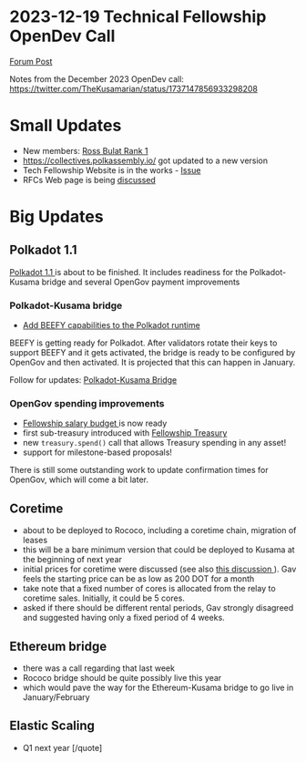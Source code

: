 # 2023-12-19 Technical Fellowship OpenDev Call
[Forum Post](https://forum.polkadot.network/t/technical-fellowship-opendev-call-2023-12-19-notes/5356/1)

Notes from the December 2023 OpenDev call: [https://twitter.com/TheKusamarian/status/1737147856933298208 ](https://twitter.com/TheKusamarian/status/1737147856933298208)

# Small Updates

* New members: [Ross Bulat Rank 1 ](https://collectives.polkassembly.io/referenda/48?network=collectives)
* https://collectives.polkassembly.io/ got updated to a new version
* Tech Fellowship Website is in the works - [Issue ](https://github.com/polkadot-fellows/help-center/issues/4)
* RFCs Web page is being [discussed ](https://github.com/polkadot-fellows/RFCs/issues/53)

# Big Updates

## Polkadot 1.1

[Polkadot 1.1 ](https://github.com/polkadot-fellows/runtimes/issues/68) is about to be finished. It includes readiness for the Polkadot-Kusama bridge and several OpenGov payment improvements

### Polkadot-Kusama bridge

* [Add BEEFY capabilities to the Polkadot runtime ](https://github.com/polkadot-fellows/runtimes/pull/65)

BEEFY is getting ready for Polkadot. After validators rotate their keys to support BEEFY and it gets activated, the bridge is ready to be configured by OpenGov and then activated. It is projected that this can happen in January.

Follow for updates: [Polkadot-Kusama Bridge ](https://forum.polkadot.network/t/polkadot-kusama-bridge/2971)

### OpenGov spending improvements

* [Fellowship salary budget ](https://github.com/polkadot-fellows/runtimes/pull/121) is now ready
* first sub-treasury introduced with [Fellowship Treasury ](https://github.com/polkadot-fellows/runtimes/pull/109)
* new `treasury.spend()` call that allows Treasury spending in any asset!
* support for milestone-based proposals!

There is still some outstanding work to update confirmation times for OpenGov, which will come a bit later.

## Coretime

* about to be deployed to Rococo, including a coretime chain, migration of leases
* this will be a bare minimum version that could be deployed to Kusama at the beginning of next year
* initial prices for coretime were discussed (see also [this discussion ](https://forum.polkadot.network/t/initial-coretime-pricing/5187)). Gav feels the starting price can be as low as 200 DOT for a month
* take note that a fixed number of cores is allocated from the relay to coretime sales. Initially, it could be 5 cores.
* asked if there should be different rental periods, Gav strongly disagreed and suggested having only a fixed period of 4 weeks.

## Ethereum bridge

* there was a call regarding that last week
* Rococo bridge should be quite possibly live this year
* which would pave the way for the Ethereum-Kusama bridge to go live in January/February

## Elastic Scaling

* Q1 next year
[/quote]

